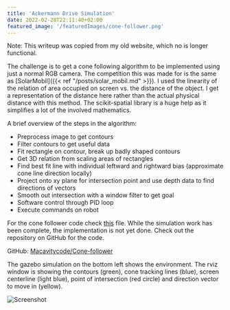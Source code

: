 ```yaml
---
title: 'Ackermann Drive Simulation'
date: 2022-02-28T22:11:40+02:00
featured_image: '/featuredImages/cone-follower.png'
---
```


Note: This writeup was copied from my old website, which no is longer functional.

The challenge is to get a cone following algorithm to be implemented using just a normal RGB camera.
The competition this was made for is the same as [SolarMobil]({{< ref "/posts/solar_mobil.md" >}}).
I used the linearity of the relation of area occupied on screen vs. the distance of the object.
I get a representation of the distance here rather than the actual physical distance with this method.
The scikit-spatial library is a huge help as it simplifies a lot of the involved mathematics.

A brief overview of the steps in the algorithm:

- Preprocess image to get contours
- Filter contours to get useful data
- Fit rectangle on contour, break up badly shaped contours
- Get 3D relation from scaling areas of rectangles
- Find best fit line with individual leftward and rightward bias (approximate cone line direction locally)
- Project onto xy plane for intersection point and use depth data to find directions of vectors
- Smooth out intersection with a window filter to get goal
- Software control through PID loop
- Execute commands on robot

For the cone follower code check [this](https://github.com/Macavitycode/cone-follower/blob/master/scripts/cone_follower.py) file.
While the simulation work has been complete, the implementation is not yet done. Check out the repository on GitHub for the code.

GitHub: [Macavitycode/Cone-follower](https://github.com/Macavitycode/cone-follower)

The gazebo simulation on the bottom left shows the environment. The rviz window is showing the contours (green), cone tracking lines (blue), screen centerline (light blue), point of intersection (red circle) and direction vector to move in (yellow).

![Screenshot](/images/cone-follower.png)
